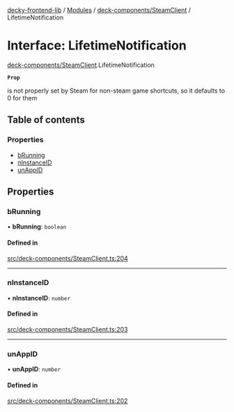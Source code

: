 [decky-frontend-lib](../README.md) / [Modules](../modules.md) / [deck-components/SteamClient](../modules/deck_components_SteamClient.md) / LifetimeNotification

# Interface: LifetimeNotification

[deck-components/SteamClient](../modules/deck_components_SteamClient.md).LifetimeNotification

**`Prop`**

is not properly set by Steam for non-steam game shortcuts, so it defaults to 0 for them

## Table of contents

### Properties

- [bRunning](deck_components_SteamClient.LifetimeNotification.md#brunning)
- [nInstanceID](deck_components_SteamClient.LifetimeNotification.md#ninstanceid)
- [unAppID](deck_components_SteamClient.LifetimeNotification.md#unappid)

## Properties

### bRunning

• **bRunning**: `boolean`

#### Defined in

[src/deck-components/SteamClient.ts:204](https://github.com/SteamDeckHomebrew/decky-frontend-lib/blob/82ed487/src/deck-components/SteamClient.ts#L204)

___

### nInstanceID

• **nInstanceID**: `number`

#### Defined in

[src/deck-components/SteamClient.ts:203](https://github.com/SteamDeckHomebrew/decky-frontend-lib/blob/82ed487/src/deck-components/SteamClient.ts#L203)

___

### unAppID

• **unAppID**: `number`

#### Defined in

[src/deck-components/SteamClient.ts:202](https://github.com/SteamDeckHomebrew/decky-frontend-lib/blob/82ed487/src/deck-components/SteamClient.ts#L202)
